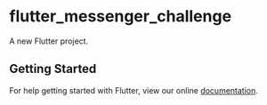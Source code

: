 # flutter_messenger_challenge

A new Flutter project.

## Getting Started

For help getting started with Flutter, view our online
[documentation](https://flutter.io/).
